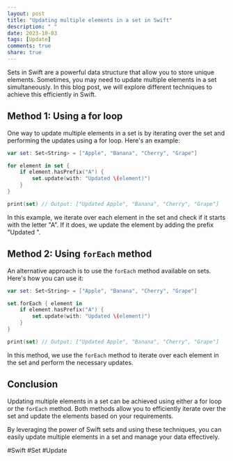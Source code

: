 ```yaml
---
layout: post
title: "Updating multiple elements in a set in Swift"
description: " "
date: 2023-10-03
tags: [Update]
comments: true
share: true
---
```


Sets in Swift are a powerful data structure that allow you to store unique elements. Sometimes, you may need to update multiple elements in a set simultaneously. In this blog post, we will explore different techniques to achieve this efficiently in Swift.

## Method 1: Using a for loop

One way to update multiple elements in a set is by iterating over the set and performing the updates using a for loop. Here's an example:

```swift
var set: Set<String> = ["Apple", "Banana", "Cherry", "Grape"]

for element in set {
    if element.hasPrefix("A") {
        set.update(with: "Updated \(element)")
    }
}

print(set) // Output: ["Updated Apple", "Banana", "Cherry", "Grape"]
```

In this example, we iterate over each element in the set and check if it starts with the letter "A". If it does, we update the element by adding the prefix "Updated ".

## Method 2: Using `forEach` method

An alternative approach is to use the `forEach` method available on sets. Here's how you can use it:

```swift
var set: Set<String> = ["Apple", "Banana", "Cherry", "Grape"]

set.forEach { element in
    if element.hasPrefix("A") {
        set.update(with: "Updated \(element)")
    }
}

print(set) // Output: ["Updated Apple", "Banana", "Cherry", "Grape"]
```

In this method, we use the `forEach` method to iterate over each element in the set and perform the necessary updates.

## Conclusion

Updating multiple elements in a set can be achieved using either a for loop or the `forEach` method. Both methods allow you to efficiently iterate over the set and update the elements based on your requirements.

By leveraging the power of Swift sets and using these techniques, you can easily update multiple elements in a set and manage your data effectively.

#Swift #Set #Update